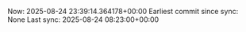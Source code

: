 Now: 2025-08-24 23:39:14.364178+00:00 Earliest commit since sync: None Last sync: 2025-08-24 08:23:00+00:00
